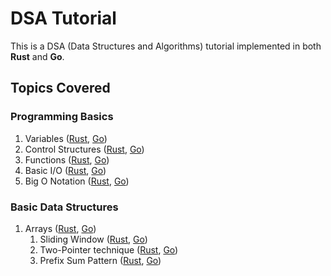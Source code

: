 # DSA Tutorial

This is a DSA (Data Structures and Algorithms) tutorial implemented in both **Rust** and **Go**.

## Topics Covered

### Programming Basics

1. Variables ([Rust](./rust/src/_01_programming_basics/_01_variables.rs), [Go](./go/1_programingBasics/1_variables.go))
2. Control Structures ([Rust](./rust/src/_01_programming_basics/_02_control_structures.rs), [Go](./go/1_programingBasics/2_controlStructures.go))
3. Functions ([Rust](./rust/src/_01_programming_basics/_03_functions.rs), [Go](./go/1_programingBasics/3_functions.go))
4. Basic I/O ([Rust](./rust/src/_01_programming_basics/_04_basic_io.rs), [Go](./go/1_programingBasics/4_basicIO.go))
5. Big O Notation ([Rust](./rust/src/_01_programming_basics/_05_big_o_notation), [Go](./go/1_programingBasics/5_bigONotation))

### Basic Data Structures

1. Arrays ([Rust](./rust/src/_02_basic_data_structures/_01_arrays/_01_arrays.rs), [Go](./go/2_basicDataStructures/1_arrays/1_arrays.go))
    1. Sliding Window ([Rust](./rust/src/_02_basic_data_structures/_01_arrays/_02_advanced_patters/_01_sliding_window.rs), [Go](./go/2_basicDataStructures/1_arrays/2_advancedPatters/1_slidingWindow.go))
    2. Two-Pointer technique ([Rust](./rust/src/_02_basic_data_structures/_01_arrays/_02_advanced_patters/_02_two_pointers.rs), [Go](./go/2_basicDataStructures/1_arrays/2_advancedPatters/2_twoPointers.go))
    3. Prefix Sum Pattern ([Rust](./rust/src/_02_basic_data_structures/_01_arrays/_02_advanced_patters/_03_prefix_sum.rs), [Go](./go/2_basicDataStructures/1_arrays/2_advancedPatters/3_prefixSum.go))

